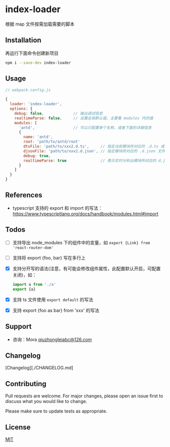# index-loader

根据 map 文件按需加载需要的脚本


## Installation

再运行下面命令创建新项目

```bash
npm i --save-dev index-loader
```

## Usage

```js
// webpack.config.js

{
  loader: 'index-loader',
  options: {
    debug: false,             // 输出调试信息
    realtimeParse: false,     // 设置全局默认值，主要看 modules 内的值
    modules: [
      'antd',                 // 可以只配置单个名称，或者下面的详细信息
      {
        name: 'antd',
        root: 'path/to/antd/root'
        dtsFile: 'path/to/xxx2.d.ts',     // 指定当前模块所对应的 .d.ts 或 .ts 文件所在位置，用于生成 d.json，默认从 node_modules/xxx2 下找
        djsonFile: 'path/to/xxx2.d.json', // 指定模块所对应的 .d.json 文件路径，默认情况下会自动查找，可以不配置
        debug: true,
        realtimeParse: true               // 表示实时分析出模块所对应的 d.json 文件导出的变量，启用后会影响 webpack 编译速度
      }
    ]
  }
}

```

## References

* typescript 支持的 export 和 import 的写法：https://www.typescriptlang.org/docs/handbook/modules.html#import


## Todos

* [ ] 支持导出 node_modules 下的组件中的变量，如 `export {Link} from 'react-router-dom'`
* [ ] 支持将 export {foo, bar} 写在多行上
* [x] 支持分开写的语法(注意，有可能会修改组件属性，此配置默认开启，可配置关闭)，如：

  ```ts
  import a from './a'
  export {a}
  ```

* [x] 支持 ts 文件使用 `export default` 的写法
* [x] 支持 export {foo as bar} from 'xxx' 的写法



## Support

- 咨询：Mora <qiuzhongleiabc@126.com>

<!--
## Roadmap

If you have ideas for releases in the future, it is a good idea to list them in the README.
-->

## Changelog

[Changelog][./CHANGELOG.md]


## Contributing

Pull requests are welcome. For major changes, please open an issue first to discuss what you would like to change.

Please make sure to update tests as appropriate.


## License

[MIT](https://choosealicense.com/licenses/mit/)
